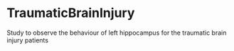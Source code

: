 # TraumaticBrainInjury
Study to observe the behaviour of left hippocampus for the traumatic brain injury patients
